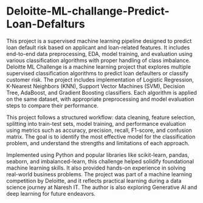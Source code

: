 # Deloitte-ML-challange-Predict-Loan-Defalturs
This project is a supervised machine learning pipeline designed to predict loan default risk based on applicant and loan-related features. It includes end-to-end data preprocessing, EDA, model training, and evaluation using various classification algorithms with proper handling of class imbalance.
Deloitte ML Challenge is a machine learning project that explores multiple supervised classification algorithms to predict loan defaulters or classify customer risk. The project includes implementation of Logistic Regression, K-Nearest Neighbors (KNN), Support Vector Machines (SVM), Decision Tree, AdaBoost, and Gradient Boosting classifiers. Each algorithm is applied on the same dataset, with appropriate preprocessing and model evaluation steps to compare their performance.

This project follows a structured workflow: data cleaning, feature selection, splitting into train-test sets, model training, and performance evaluation using metrics such as accuracy, precision, recall, F1-score, and confusion matrix. The goal is to identify the most effective model for the classification problem, and understand the strengths and limitations of each approach.

Implemented using Python and popular libraries like scikit-learn, pandas, seaborn, and imbalanced-learn, this challenge helped solidify foundational machine learning skills. It also provided hands-on experience in solving real-world business problems. The project was part of a machine learning competition by Deloitte, and it reflects practical learning during a data science journey at Naresh IT. The author is also exploring Generative AI and deep learning for future endeavors.
